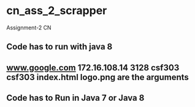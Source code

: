 # cn_ass_2_scrapper
Assignment-2 CN

## Code has to run with java 8

## www.google.com 172.16.108.14 3128 csf303 csf303 index.html logo.png are the arguments
## Code has to Run in Java 7 or Java 8
